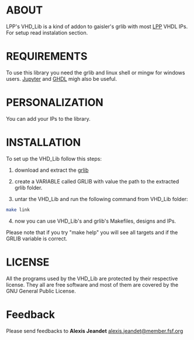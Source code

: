 # ABOUT


LPP's VHD_Lib is a kind of addon to gaisler's grlib with most [LPP](http://www.lpp.fr/?lang=en) VHDL IPs. For setup read instalation section.


# REQUIREMENTS


To use this library you need the grlib and linux shell or mingw for windows users.
[Jupyter](http://jupyter.org/) and [GHDL](http://ghdl.free.fr/) migh also be useful.


# PERSONALIZATION


You can add your IPs to the library.


# INSTALLATION


To set up the VHD_Lib follow this steps:

1. download and extract the [grlib](http://www.gaisler.com/index.php/downloads/leongrlib)

2. create a VARIABLE called GRLIB with value the path to the extracted grlib folder.

3. untar the VHD_Lib and run the following command from VHD_Lib folder:

```bash
make link
```

4. now you can use VHD_Lib's and grlib's Makefiles, designs and IPs.

Please note that if you try "make help" you will see all targets and if the GRLIB variable is correct.


# LICENSE

All the programs used by the VHD_Lib are protected by their respective
license. They all are free software and most of them are covered by the
GNU General Public License.

# Feedback

Please send feedbacks to **Alexis Jeandet**  alexis.jeandet@member.fsf.org


